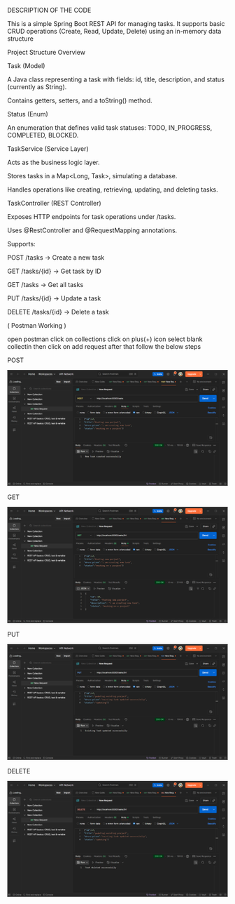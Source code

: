 DESCRIPTION OF THE CODE



This is a simple Spring Boot REST API for managing tasks.
It supports basic CRUD operations (Create, Read, Update, Delete)
using an in-memory data structure






Project Structure Overview






Task (Model)

A Java class representing a task with fields: id, title, description, and status (currently as String).

Contains getters, setters, and a toString() method.

Status (Enum)

An enumeration that defines valid task statuses: TODO, IN_PROGRESS, COMPLETED, BLOCKED.

TaskService (Service Layer)

Acts as the business logic layer.

Stores tasks in a Map<Long, Task>, simulating a database.

Handles operations like creating, retrieving, updating, and deleting tasks.

TaskController (REST Controller)

Exposes HTTP endpoints for task operations under /tasks.

Uses @RestController and @RequestMapping annotations.

Supports:

POST /tasks → Create a new task

GET /tasks/{id} → Get task by ID

GET /tasks → Get all tasks

PUT /tasks/{id} → Update a task

DELETE /tasks/{id} → Delete a task




( Postman Working )



open postman click on collections click on plus(+)
icon select blank collectin
then click on add request 
after that follow the below steps




POST


![image alt](https://github.com/My-Codes-21/160923733064-Mohammed_Sarfaraaz/blob/b5f24f48086361c98eb85ccaabbced42cd0a132b/post.png)


GET


![image alt](https://github.com/My-Codes-21/160923733064-Mohammed_Sarfaraaz/blob/5d260ef213e83b1a872a57e9285f7feace6594ef/Get.png)


PUT 


![image alt](https://github.com/My-Codes-21/160923733064-Mohammed_Sarfaraaz/blob/5d260ef213e83b1a872a57e9285f7feace6594ef/PUT.png)


DELETE


![image alt](https://github.com/My-Codes-21/160923733064-Mohammed_Sarfaraaz/blob/5d260ef213e83b1a872a57e9285f7feace6594ef/Delete.png)





